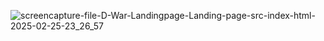 ![screencapture-file-D-War-Landingpage-Landing-page-src-index-html-2025-02-25-23_26_57](https://github.com/user-attachments/assets/5906255d-4149-4bdd-9836-8436c56fddca)
